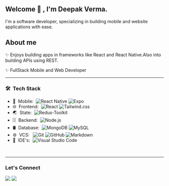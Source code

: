 <h2> Welcome 👋 , I'm Deepak Verma.</h2>

I'm a software developer, specializing in building mobile and website applications with ease.

## About me

✨ Enjoys building apps in frameworks like React and React Native.Also into building APIs using REST.

✨ FullStack Mobile and Web Developer

<hr>

<h3> 🛠 &nbsp;Tech Stack</h3>

- 📱 &nbsp;Mobile:&nbsp;
  ![React Native](https://img.shields.io/badge/-React%20Native-0A1A2F?style=flat&logo=React&logoColor=00d8fd)
  ![Expo](https://img.shields.io/badge/-Expo-0A1A2F?style=flat&logo=expo&logoColor=ffffff)
- 🌐 &nbsp;Frontend:&nbsp;
  ![React](https://img.shields.io/badge/-React-0A1A2F?style=flat&logo=react)
  ![Tailwind.css](https://img.shields.io/badge/-Tailwind.css-0A1A2F?style=flat&logo=tailwindcss&logoColor=00d8fd)
- 🌏 &nbsp;State:&nbsp;
  ![Redux-Toolkit](https://img.shields.io/badge/-Redux--Toolkit-0A1A2F?style=flat&logo=redux&logoColor=764ABC)
- 🗄 &nbsp;Backend:&nbsp;
  ![Node.js](https://img.shields.io/badge/-Node.js-0A1A2F?style=flat&logo=node.js)
- 🛢 &nbsp;Database:&nbsp;
  ![MongoDB](https://img.shields.io/badge/-MongoDB-0A1A2F?style=flat&logo=mongodb)
  ![MySQL](https://img.shields.io/badge/-MySQL-0A1A2F?style=flat&logo=mysql&logoColor=00d8fd)
- ⚙️ &nbsp;VCS: &nbsp;
  ![Git](https://img.shields.io/badge/-Git-0A1A2F?style=flat&logo=git)
  ![GitHub](https://img.shields.io/badge/-GitHub-0A1A2F?style=flat&logo=github)
  ![Markdown](https://img.shields.io/badge/-Markdown-0A1A2F?style=flat&logo=markdown)
- 🔧 &nbsp;IDE's:&nbsp;
  ![Visual Studio Code](https://img.shields.io/badge/-Visual%20Studio%20Code-0A1A2F?style=flat&logo=visual-studio-code&logoColor=007ACC)

</br>
<hr>

<h3>Let's Connect</h3>

[<img src="https://img.shields.io/badge/LinkedIn-0077B5?style=for-the-badge&logo=linkedin&logoColor=white">](https://www.linkedin.com/in/deepakverma8447/)
[<img src="https://img.shields.io/badge/Gmail-D14836?style=for-the-badge&logo=gmail&logoColor=white">](mailto:deepak.verma007186@gmail.com)
